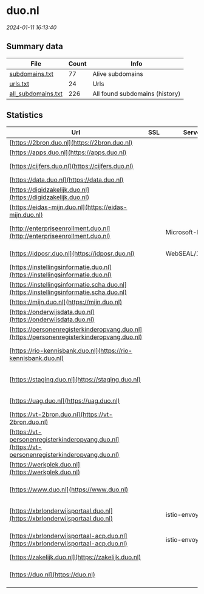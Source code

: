 # duo.nl
*2024-01-11 16:13:40*
## Summary data
| File       | Count | Info |
|------------|-------|------|
|[subdomains.txt](/data/duo.nl/subdomains.txt)|77|Alive subdomains|
|[urls.txt](/data/duo.nl/urls.txt)|24|Urls|
|[all_subdomains.txt](/data/duo.nl/all_subdomains.txt)|226|All found subdomains (history)|
## Statistics
| Url | SSL | Server | Cookie | HSTS | CSP | XFO | XXP | RP | Tech |Title |
|------------|-------|------|------|------|------|------|------|------|------|------|
|[https://2bron.duo.nl](https://2bron.duo.nl)| || | | | | | 3:white_check_mark: |||
|[https://apps.duo.nl](https://apps.duo.nl)| || |:white_check_mark: | | 1:white_check_mark: | 2:white_check_mark: | 3:white_check_mark: |HSTS|apps.duo.nl|
|[https://cijfers.duo.nl](https://cijfers.duo.nl)| || |:white_check_mark: | | 1:white_check_mark: | 2:white_check_mark: | 3:white_check_mark: |HSTS|403 - Forbidden:...|
|[https://data.duo.nl](https://data.duo.nl)| || |:white_check_mark: |:warning: | 1:white_check_mark: | 2:white_check_mark: | 3:white_check_mark: |||
|[https://digidzakelijk.duo.nl](https://digidzakelijk.duo.nl)| ||:white_check_mark: |:white_check_mark: | | 1:white_check_mark: | 2:white_check_mark: | 3:white_check_mark: |HSTS|Inloggen - Mijn...|
|[https://eidas-mijn.duo.nl](https://eidas-mijn.duo.nl)| ||:white_check_mark: |:white_check_mark: | | 1:white_check_mark: | 2:white_check_mark: | 3:white_check_mark: |HSTS||
|[http://enterpriseenrollment.duo.nl](http://enterpriseenrollment.duo.nl)| |Microsoft-IIS/10...| | | | | | 3:white_check_mark: |IIS:10.0 Microsoft ASP.NET Windows Server|Document Moved|
|[https://idposr.duo.nl](https://idposr.duo.nl)| |WebSEAL/10.0.6.0| |:white_check_mark: | | 1:white_check_mark: | 2:white_check_mark: | 3:white_check_mark: |HSTS|Moved Temporaril...|
|[https://instellingsinformatie.duo.nl](https://instellingsinformatie.duo.nl)| ||:white_check_mark: |:white_check_mark: |:warning: | 1:white_check_mark: | 2:white_check_mark: | 3:white_check_mark: |HSTS Microsoft ASP.NET|Document Moved|
|[https://instellingsinformatie.scha.duo.nl](https://instellingsinformatie.scha.duo.nl)| || | | | | | 3:white_check_mark: |HSTS Microsoft ASP.NET:4.0.30319|Object moved|
|[https://mijn.duo.nl](https://mijn.duo.nl)| || |:white_check_mark: |:warning: | 1:white_check_mark: | 2:white_check_mark: | 3:white_check_mark: |||
|[https://onderwijsdata.duo.nl](https://onderwijsdata.duo.nl)| || |:white_check_mark: |:warning: | 1:white_check_mark: | 2:white_check_mark: | 3:white_check_mark: |HSTS||
|[https://personenregisterkinderopvang.duo.nl](https://personenregisterkinderopvang.duo.nl)| || |:white_check_mark: | 1:white_check_mark: | 2:white_check_mark: | 3:white_check_mark: |HSTS|Personenregister...|
|[https://rio-kennisbank.duo.nl](https://rio-kennisbank.duo.nl)| ||:white_check_mark: |:white_check_mark: |:warning: | 1:white_check_mark: | 2:white_check_mark: | 3:white_check_mark: |Google Tag Manager HSTS Java|Kennisbank|
|[https://staging.duo.nl](https://staging.duo.nl)| || |:white_check_mark: |:warning: | 1:white_check_mark: | 2:white_check_mark: | 3:white_check_mark: |Amazon S3 Amazon Web Services HSTS Java||
|[https://uag.duo.nl](https://uag.duo.nl)| ||:white_check_mark: |:white_check_mark: |:warning: | 1:white_check_mark: | 2:white_check_mark: | 3:white_check_mark: |HSTS Java|VMware Horizon|
|[https://vt-2bron.duo.nl](https://vt-2bron.duo.nl)| || | | | | | 3:white_check_mark: |||
|[https://vt-personenregisterkinderopvang.duo.nl](https://vt-personenregisterkinderopvang.duo.nl)| || |:white_check_mark: | 1:white_check_mark: | 2:white_check_mark: | 3:white_check_mark: |HSTS|Personenregister...|
|[https://werkplek.duo.nl](https://werkplek.duo.nl)| ||:white_check_mark: |:white_check_mark: |:warning: | 1:white_check_mark: | 2:white_check_mark: | 3:white_check_mark: |HSTS Java|VMware Horizon|
|[https://www.duo.nl](https://www.duo.nl)| || |:white_check_mark: |:warning: | 1:white_check_mark: | 2:white_check_mark: | 3:white_check_mark: |Amazon S3 Amazon Web Services HSTS Java||
|[https://xbrlonderwijsportaal.duo.nl](https://xbrlonderwijsportaal.duo.nl)| |istio-envoy| | | | | | 3:white_check_mark: |Amazon Web Services Envoy HSTS|Serviceportaal|
|[https://xbrlonderwijsportaal-acp.duo.nl](https://xbrlonderwijsportaal-acp.duo.nl)| |istio-envoy| |:white_check_mark: |:warning: | 1:white_check_mark: | 2:white_check_mark: | 3:white_check_mark: |Amazon Web Services Envoy HSTS|Serviceportaal|
|[https://zakelijk.duo.nl](https://zakelijk.duo.nl)| || |:white_check_mark: | | 1:white_check_mark: | 2:white_check_mark: | 3:white_check_mark: |HSTS|zakelijk.duo.nl|
|[https://duo.nl](https://duo.nl)| || |:white_check_mark: |:warning: | 1:white_check_mark: | 2:white_check_mark: | 3:white_check_mark: |Amazon S3 Amazon Web Services HSTS Java||